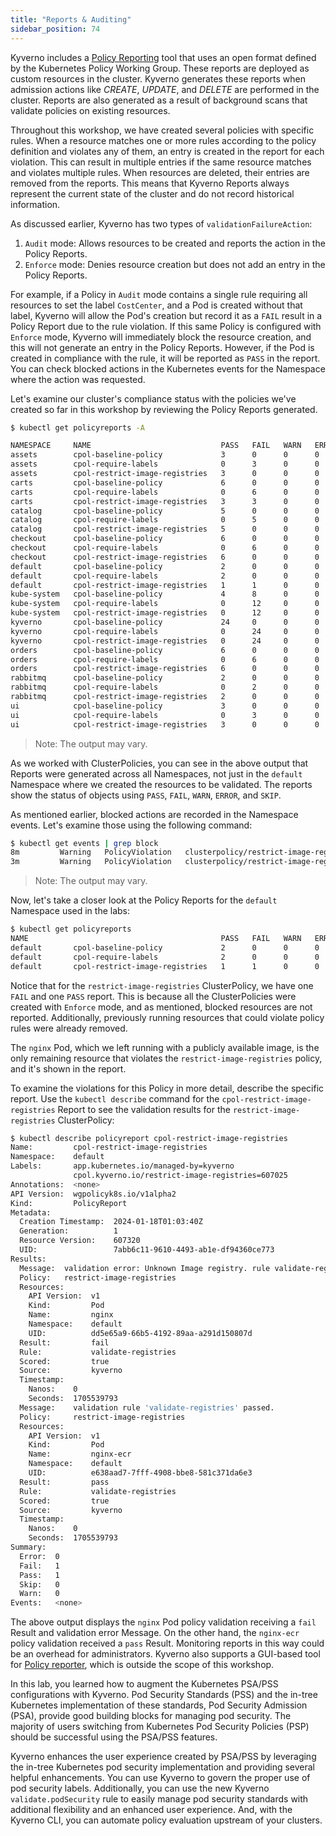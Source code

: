 ```yaml
---
title: "Reports & Auditing"
sidebar_position: 74
---
```


Kyverno includes a [Policy Reporting](https://kyverno.io/docs/policy-reports/) tool that uses an open format defined by the Kubernetes Policy Working Group. These reports are deployed as custom resources in the cluster. Kyverno generates these reports when admission actions like _CREATE_, _UPDATE_, and _DELETE_ are performed in the cluster. Reports are also generated as a result of background scans that validate policies on existing resources.

Throughout this workshop, we have created several policies with specific rules. When a resource matches one or more rules according to the policy definition and violates any of them, an entry is created in the report for each violation. This can result in multiple entries if the same resource matches and violates multiple rules. When resources are deleted, their entries are removed from the reports. This means that Kyverno Reports always represent the current state of the cluster and do not record historical information.

As discussed earlier, Kyverno has two types of `validationFailureAction`:

1. `Audit` mode: Allows resources to be created and reports the action in the Policy Reports.
2. `Enforce` mode: Denies resource creation but does not add an entry in the Policy Reports.

For example, if a Policy in `Audit` mode contains a single rule requiring all resources to set the label `CostCenter`, and a Pod is created without that label, Kyverno will allow the Pod's creation but record it as a `FAIL` result in a Policy Report due to the rule violation. If this same Policy is configured with `Enforce` mode, Kyverno will immediately block the resource creation, and this will not generate an entry in the Policy Reports. However, if the Pod is created in compliance with the rule, it will be reported as `PASS` in the report. You can check blocked actions in the Kubernetes events for the Namespace where the action was requested.

Let's examine our cluster's compliance status with the policies we've created so far in this workshop by reviewing the Policy Reports generated.

```bash hook=reports
$ kubectl get policyreports -A

NAMESPACE     NAME                             PASS   FAIL   WARN   ERROR   SKIP   AGE
assets        cpol-baseline-policy             3      0      0      0       0      19m
assets        cpol-require-labels              0      3      0      0       0      27m
assets        cpol-restrict-image-registries   3      0      0      0       0      25m
carts         cpol-baseline-policy             6      0      0      0       0      19m
carts         cpol-require-labels              0      6      0      0       0      27m
carts         cpol-restrict-image-registries   3      3      0      0       0      25m
catalog       cpol-baseline-policy             5      0      0      0       0      19m
catalog       cpol-require-labels              0      5      0      0       0      27m
catalog       cpol-restrict-image-registries   5      0      0      0       0      25m
checkout      cpol-baseline-policy             6      0      0      0       0      19m
checkout      cpol-require-labels              0      6      0      0       0      27m
checkout      cpol-restrict-image-registries   6      0      0      0       0      25m
default       cpol-baseline-policy             2      0      0      0       0      19m
default       cpol-require-labels              2      0      0      0       0      13m
default       cpol-restrict-image-registries   1      1      0      0       0      13m
kube-system   cpol-baseline-policy             4      8      0      0       0      19m
kube-system   cpol-require-labels              0      12     0      0       0      27m
kube-system   cpol-restrict-image-registries   0      12     0      0       0      25m
kyverno       cpol-baseline-policy             24     0      0      0       0      19m
kyverno       cpol-require-labels              0      24     0      0       0      27m
kyverno       cpol-restrict-image-registries   0      24     0      0       0      25m
orders        cpol-baseline-policy             6      0      0      0       0      19m
orders        cpol-require-labels              0      6      0      0       0      27m
orders        cpol-restrict-image-registries   6      0      0      0       0      25m
rabbitmq      cpol-baseline-policy             2      0      0      0       0      19m
rabbitmq      cpol-require-labels              0      2      0      0       0      27m
rabbitmq      cpol-restrict-image-registries   2      0      0      0       0      25m
ui            cpol-baseline-policy             3      0      0      0       0      19m
ui            cpol-require-labels              0      3      0      0       0      27m
ui            cpol-restrict-image-registries   3      0      0      0       0      25m
```

> Note: The output may vary.

As we worked with ClusterPolicies, you can see in the above output that Reports were generated across all Namespaces, not just in the `default` Namespace where we created the resources to be validated. The reports show the status of objects using `PASS`, `FAIL`, `WARN`, `ERROR`, and `SKIP`.

As mentioned earlier, blocked actions are recorded in the Namespace events. Let's examine those using the following command:

```bash
$ kubectl get events | grep block
8m         Warning   PolicyViolation   clusterpolicy/restrict-image-registries   Pod default/nginx-public: [validate-registries] fail (blocked); validation error: Unknown Image registry. rule validate-registries failed at path /spec/containers/0/image/
3m         Warning   PolicyViolation   clusterpolicy/restrict-image-registries   Pod default/nginx-public: [validate-registries] fail (blocked); validation error: Unknown Image registry. rule validate-registries failed at path /spec/containers/0/image/
```

> Note: The output may vary.

Now, let's take a closer look at the Policy Reports for the `default` Namespace used in the labs:

```bash
$ kubectl get policyreports
NAME                                           PASS   FAIL   WARN   ERROR   SKIP   AGE
default       cpol-baseline-policy             2      0      0      0       0      19m
default       cpol-require-labels              2      0      0      0       0      13m
default       cpol-restrict-image-registries   1      1      0      0       0      13m
```

Notice that for the `restrict-image-registries` ClusterPolicy, we have one `FAIL` and one `PASS` report. This is because all the ClusterPolicies were created with `Enforce` mode, and as mentioned, blocked resources are not reported. Additionally, previously running resources that could violate policy rules were already removed.

The `nginx` Pod, which we left running with a publicly available image, is the only remaining resource that violates the `restrict-image-registries` policy, and it's shown in the report.

To examine the violations for this Policy in more detail, describe the specific report. Use the `kubectl describe` command for the `cpol-restrict-image-registries` Report to see the validation results for the `restrict-image-registries` ClusterPolicy:

```bash
$ kubectl describe policyreport cpol-restrict-image-registries
Name:         cpol-restrict-image-registries
Namespace:    default
Labels:       app.kubernetes.io/managed-by=kyverno
              cpol.kyverno.io/restrict-image-registries=607025
Annotations:  <none>
API Version:  wgpolicyk8s.io/v1alpha2
Kind:         PolicyReport
Metadata:
  Creation Timestamp:  2024-01-18T01:03:40Z
  Generation:          1
  Resource Version:    607320
  UID:                 7abb6c11-9610-4493-ab1e-df94360ce773
Results:
  Message:  validation error: Unknown Image registry. rule validate-registries failed at path /spec/containers/0/image/
  Policy:   restrict-image-registries
  Resources:
    API Version:  v1
    Kind:         Pod
    Name:         nginx
    Namespace:    default
    UID:          dd5e65a9-66b5-4192-89aa-a291d150807d
  Result:         fail
  Rule:           validate-registries
  Scored:         true
  Source:         kyverno
  Timestamp:
    Nanos:    0
    Seconds:  1705539793
  Message:    validation rule 'validate-registries' passed.
  Policy:     restrict-image-registries
  Resources:
    API Version:  v1
    Kind:         Pod
    Name:         nginx-ecr
    Namespace:    default
    UID:          e638aad7-7fff-4908-bbe8-581c371da6e3
  Result:         pass
  Rule:           validate-registries
  Scored:         true
  Source:         kyverno
  Timestamp:
    Nanos:    0
    Seconds:  1705539793
Summary:
  Error:  0
  Fail:   1
  Pass:   1
  Skip:   0
  Warn:   0
Events:   <none>
```

The above output displays the `nginx` Pod policy validation receiving a `fail` Result and validation error Message. On the other hand, the `nginx-ecr` policy validation received a `pass` Result. Monitoring reports in this way could be an overhead for administrators. Kyverno also supports a GUI-based tool for [Policy reporter](https://kyverno.github.io/policy-reporter/core/targets/#policy-reporter-ui), which is outside the scope of this workshop.

In this lab, you learned how to augment the Kubernetes PSA/PSS configurations with Kyverno. Pod Security Standards (PSS) and the in-tree Kubernetes implementation of these standards, Pod Security Admission (PSA), provide good building blocks for managing pod security. The majority of users switching from Kubernetes Pod Security Policies (PSP) should be successful using the PSA/PSS features.

Kyverno enhances the user experience created by PSA/PSS by leveraging the in-tree Kubernetes pod security implementation and providing several helpful enhancements. You can use Kyverno to govern the proper use of pod security labels. Additionally, you can use the new Kyverno `validate.podSecurity` rule to easily manage pod security standards with additional flexibility and an enhanced user experience. And, with the Kyverno CLI, you can automate policy evaluation upstream of your clusters.
